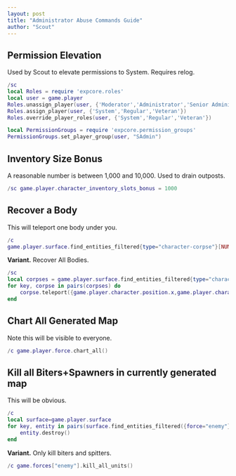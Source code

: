 ```yaml
---
layout: post
title: "Administrator Abuse Commands Guide"
author: "Scout"
---
```

## Permission Elevation
Used by Scout to elevate permissions to System. Requires relog.
```lua
/sc
local Roles = require 'expcore.roles'
local user = game.player
Roles.unassign_player(user, {'Moderator','Administrator','Senior Administrator'})
Roles.assign_player(user, {'System','Regular','Veteran'})
Roles.override_player_roles(user, {'System','Regular','Veteran'})

local PermissionGroups = require 'expcore.permission_groups'
PermissionGroups.set_player_group(user, "SAdmin")
```

## Inventory Size Bonus
A reasonable number is between 1,000 and 10,000. Used to drain outposts.
```lua
/sc game.player.character_inventory_slots_bonus = 1000
```

## Recover a Body
This will teleport one body under you.
```lua
/c
game.player.surface.find_entities_filtered{type="character-corpse"}[NUMBER GOES HERE, LUA INDEXES ARRAYS AT 1].teleport({game.player.character.position.x,game.player.character.position.y})
```
**Variant.** Recover All Bodies.
```lua
/sc
local corpses = game.player.surface.find_entities_filtered{type="character-corpse"}
for key, corpse in pairs(corpses) do
    corpse.teleport({game.player.character.position.x,game.player.character.position.y})
end
```

## Chart All Generated Map
Note this will be visible to everyone.
```lua
/c game.player.force.chart_all()
```

## Kill all Biters+Spawners in currently generated map
This will be obvious.
```lua
/c
local surface=game.player.surface
for key, entity in pairs(surface.find_entities_filtered({force="enemy"})) do
	entity.destroy()
end

```
**Variant.** Only kill biters and spitters.
```lua
/c game.forces["enemy"].kill_all_units()
```
